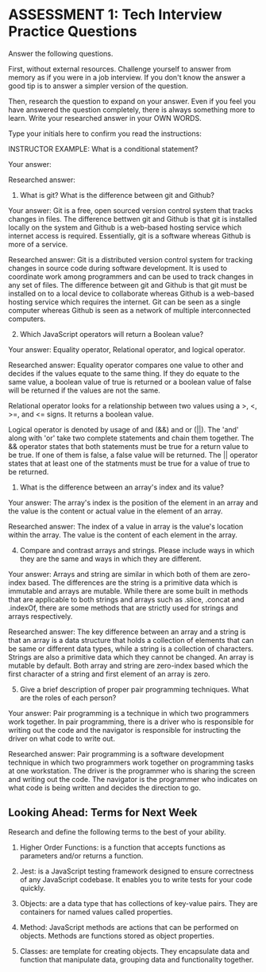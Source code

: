 # ASSESSMENT 1: Tech Interview Practice Questions

Answer the following questions.

First, without external resources. Challenge yourself to answer from memory as if you were in a job interview. If you don't know the answer a good tip is to answer a simpler version of the question.

Then, research the question to expand on your answer. Even if you feel you have answered the question completely, there is always something more to learn. Write your researched answer in your OWN WORDS.

Type your initials here to confirm you read the instructions:

INSTRUCTOR EXAMPLE: What is a conditional statement?

Your answer:

Researched answer:

1. What is git? What is the difference between git and Github?

Your answer: Git is a free, open sourced version control system that tracks changes in files. The difference bettwen git and Github is that
git is installed locally on the system and Github is a web-based hosting service which internet access is required. Essentially, git is a software whereas
Github is more of a service. 

Researched answer: Git is a distributed version control system for tracking changes in source code during software development. It is used to
coordinate work among programmers and can be used to track changes in any set of files. The difference between git and Github
is that git must be installed on to a local device to collaborate whereas Github is a web-based hosting service which 
requires the internet. Git can be seen as a single computer whereas Github is seen as a network of multiple interconnected computers. 

2. Which JavaScript operators will return a Boolean value?

Your answer: Equality operator, Relational operator, and logical operator.

Researched answer: 
Equality operator compares one value to other and decides if the values equate to the same thing. If they do equate to the same value,
a boolean value of true is returned or a boolean value of false will be returned if the values are not the same.

Relational operator looks for a relationship between two values using a >, <, >=, and <= signs. It returns a boolean value.

Logical operator is denoted by usage of and (&&) and or (||). The 'and' along with 'or' take two complete statements and chain them together.
The && operator states that both statements must be true for a return value to be true. If one of them is false, a false value will be 
returned. The || operator states that at least one of the statments must be true for a value of true to be returned.

1. What is the difference between an array's index and its value?

Your answer: The array's index is the position of the element in an array and the value is the content or actual value in the element of an array.

Researched answer: The index of a value in array is the value's location within the array. The value is the content of each element in the array.

4. Compare and contrast arrays and strings. Please include ways in which they are the same and ways in which they are different.

Your answer: Arrays and string are similar in which both of them are zero-index based. The differences are the string is a primitive data
which is immutable and arrays are mutable. While there are some built in methods that are applicable to both strings and arrays such as
.slice, .concat and .indexOf, there are some methods that are strictly used for strings and arrays respectively. 

Researched answer: The key difference between an array and a string is that an array is a data structure that holds
a collection of elements that can be same or different data types, while a string is a collection of characters. Strings 
are also a primitive data which they cannot be changed. An array is mutable by default. Both array and string are zero-index
based which the first character of a string and first element of an array is zero. 

5. Give a brief description of proper pair programming techniques. What are the roles of each person?

Your answer: Pair programming is a technique in which two programmers work together. In pair programming, there is a driver who is
responsible for writing out the code and the navigator is responsible for instructing the driver on what code to write out. 

Researched answer: Pair programming is a software development technique in which two programmers work together on programming tasks at one workstation.
The driver is the programmer who is sharing the screen and writing out the code. The navigator is the programmer who indicates on what code is being written and
decides the direction to go.

## Looking Ahead: Terms for Next Week

Research and define the following terms to the best of your ability.

1. Higher Order Functions: is a function that accepts functions as parameters and/or returns a function.

2. Jest: is a JavaScript testing framework designed to ensure correctness of any JavaScript codebase.
It enables you to write tests for your code quickly.

3. Objects: are a data type that has collections of key-value pairs. They are containers for named values called properties.

4. Method: JavaScript methods are actions that can be performed on objects. Methods are functions stored as object properties.

5. Classes: are template for creating objects. They encapsulate data and function that manipulate data, grouping data and
functionality together.
